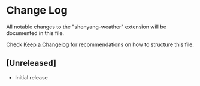 # Change Log

All notable changes to the "shenyang-weather" extension will be documented in this file.

Check [Keep a Changelog](http://keepachangelog.com/) for recommendations on how to structure this file.

## [Unreleased]

- Initial release